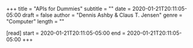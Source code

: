 +++
title = "APIs for Dummies"
subtitle = ""
date = 2020-01-21T20:11:05-05:00
draft = false
author = "Dennis Ashby & Claus T. Jensen"
genre = "Computer"
length = ""

[read]
  start = 2020-01-21T20:11:05-05:00
  end = 2020-01-21T20:11:05-05:00
+++
